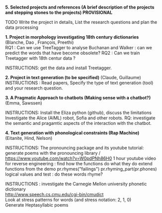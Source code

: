 
**5. Selected projects and references (A brief description of the projects and stepping stones to the projects)  PROVISIONAL**

TODO Write the project in details, List the research questions and plan the data processing


**1. Project in morphology investigating 18th century dictionaries**  <br/>
(Blanche, Dao , François, Preethi) <br/>
RQ1 : Can we use TreeTagger to analyse Buchanan and Walker : can we predict the words that have become obsolete?
RQ2 : Can we train Treetagger with 18th centur data ?

INSTRUCTIONS: get the data and install Treetagger.


**2. Project in text generation  (to be specified)**
(Claude, Guillaume)
INSTRUCTIONS : Read papers, Specify the type of text generation (tool) and your research question.


**3. A Pragmatic Approach to chatbots (Making sense with a chatbot?)**  <br/>
(Emma, Sawssen)

INSTRUCTIONS: Install the Eliza python (github), discuss the limitations
Investigate the Alice (AIML) robot, Sofia and other robots.
RQ: investigate the semantic and pragamtic aspects of the interaction with the chatbot.


**4. Text generation with phonological constraints (Rap Machine)** <br/>
(Eitanite, Hind, Nelson) <br/>

INSTRUCTIONS:
The pronouncing package and its youtube tutorial: generate poems with the pronouncing library / https://www.youtube.com/watch?v=W0pdPNh86H0
1 hour youtube video for reverse engineering : find how the functions do what they do
extend functions from the demo
pr.rhymes("failings")
pr.rhyming_part(pr.phones)
logical values and test : do these words rhyme?

INSTRUCTIONS :  investigate the Carnegie Mellon university phonetic dictionary <br/>
http://www.speech.cs.cmu.edu/cgi-bin/cmudict <br/>
Look at stress patterns for words (and stress notation: 2, 1, 0) <br/>
Generate Heptasyllabic poems <br/>

